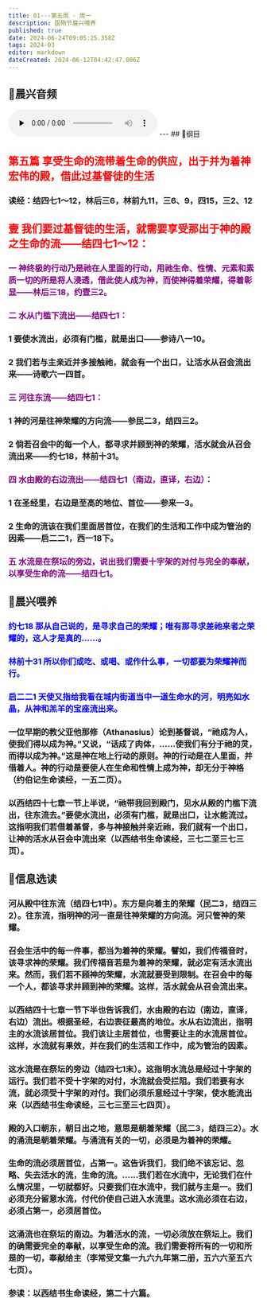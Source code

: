 ```yaml
---
title: 01---第五周 · 周一
description: 国殇节晨兴喂养
published: true
date: 2024-06-24T09:05:25.358Z
tags: 2024-03
editor: markdown
dateCreated: 2024-06-12T04:42:47.006Z
---
```


## 🎵晨兴音频
<audio id="audio" controls="" preload="none">
      <source id="mp3" src="/2024-03/week5/week5day1.mp3">
</audio>
---
## 📖纲目

## <font color=red>第五篇    享受生命的流带着生命的供应，出于并为着神宏伟的殿，借此过基督徒的生活</font>

### 读经：结四七1～12，林后三6，林前九11，三6、9，四15，三2、12

## <font color=red>壹    我们要过基督徒的生活，就需要享受那出于神的殿之生命的流——结四七1～12：</font>

### <font color=purple>一    神终极的行动乃是祂在人里面的行动，用祂生命、性情、元素和素质一切的所是将人浸透，借此使人成为神，而使神得着荣耀，得着彰显——林后三18，约壹三2。</font>

### <font color=purple>二    水从门槛下流出——结四七1：</font>

### 1    要使水流出，必须有门槛，就是出口——参诗八一10。

### 2    我们若与主亲近并多接触祂，就会有一个出口，让活水从召会流出来——诗歌六一四首。

### <font color=purple>三    河往东流——结四七1：</font>

### 1    神的河是往神荣耀的方向流——参民二3，结四三2。

### 2    倘若召会中的每一个人，都寻求并顾到神的荣耀，活水就会从召会流出来——约七18，林前十31。

### <font color=purple>四    水由殿的右边流出——结四七1（南边，直译，右边）：</font>

### 1    在圣经里，右边是至高的地位、首位——参来一3。

### 2    生命的流该在我们里面居首位，在我们的生活和工作中成为管治的因素——启二二1，西一18下。

### <font color=purple>五    水流是在祭坛的旁边，说出我们需要十字架的对付与完全的奉献，以享受生命的流——结四七1。</font>

## 📖晨兴喂养

### <font color=blue>约七18    那从自己说的，是寻求自己的荣耀；唯有那寻求差祂来者之荣耀的，这人才是真的……。</font>

### <font color=blue>林前十31    所以你们或吃、或喝、或作什么事，一切都要为荣耀神而行。</font>

### <font color=blue>启二二1    天使又指给我看在城内街道当中一道生命水的河，明亮如水晶，从神和羔羊的宝座流出来。</font>

### 一位早期的教父亚他那修（Athanasius）论到基督说，“祂成为人，使我们得以成为神。”又说，“话成了肉体，……使我们有分于祂的灵，而得以成为神。”这是神在地上行动的原则。神的行动是在人里面，并借着人。神的行动是要使人在生命和性情上成为神，却无分于神格（约伯记生命读经，一五二页）。

### 以西结四十七章一节上半说，“祂带我回到殿门，见水从殿的门槛下流出，往东流去。”要使水流出，必须有门槛，就是出口，让水能流过。这指明我们若借着基督，多与神接触并亲近祂，我们就有一个出口，让神的活水从召会中流出来（以西结书生命读经，三七二至三七三页）。

## 📖信息选读

### 河从殿中往东流（结四七1中）。东方是向着主的荣耀（民二3，结四三2）。往东流，指明神的河一直是往神荣耀的方向流。河只管神的荣耀。

### 召会生活中的每一件事，都当为着神的荣耀。譬如，我们传福音时，该寻求神的荣耀。我们传福音若是为着神的荣耀，就必定有活水流出来。然而，我们若不顾神的荣耀，水流就要受到限制。在召会中的每一个人，都该寻求并顾到神的荣耀。这样，活水就会从召会流出来。

### 以西结四十七章一节下半也告诉我们，水由殿的右边（南边，直译，右边）流出。根据圣经，右边表征最高的地位。水从右边流出，指明主的水流该居首位。我们该让主居首位，也需要让主的水流居首位。这样，水流就有果效，并在我们的生活和工作中，成为管治的因素。

### 这水流是在祭坛的旁边（结四七1末）。这指明水流总是经过十字架的运行。我们若不受十字架的对付，水流就会受拦阻。我们若要有水流，就必须受十字架的对付。我们必须乐意经过十字架，使水能流出来（以西结书生命读经，三七三至三七四页）。

### 殿的入口朝东，朝日出之地，意思是朝着荣耀（民二3，结四三2）。水的涌流是朝着荣耀。与涌流有关的一切，必须是为着神的荣耀。

### 生命的流必须居首位，占第一。这告诉我们，我们绝不该忘记、忽略、失去活水的流，生命的流。……我们若在水流中，无论我们在什么情况里，一切就都好。只要我们在水流中，我们就与主是一。我们必须充分留意水流，付代价使自己进入水流里。这水流必须在右边，必须占第一，必须居首位。

### 这涌流也在祭坛的南边。为着活水的流，一切必须放在祭坛上。我们的确需要完全的奉献，以享受生命的流。我们需要将所有的一切和所是的一切，奉献给主（李常受文集一九六九年第二册，五六六至五六七页）。

### 参读：以西结书生命读经，第二十六篇。
<!-- Google tag (gtag.js) -->
<script async src="https://www.googletagmanager.com/gtag/js?id=G-1P8709Z16T"></script>
<script>
  window.dataLayer = window.dataLayer || [];
  function gtag(){dataLayer.push(arguments);}
  gtag('js', new Date());

  gtag('config', 'G-1P8709Z16T');
</script>